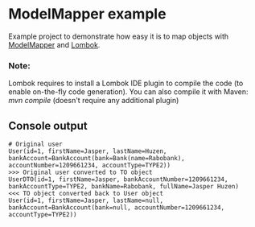 # ModelMapper example

Example project to demonstrate how easy it is to map objects with [ModelMapper](http://modelmapper.org) and [Lombok](https://projectlombok.org).

### Note:
Lombok requires to install a Lombok IDE plugin to compile the code (to enable on-the-fly code generation). You can also compile it with Maven: *mvn compile* (doesn't require any additional plugin) 

## Console output 
```
# Original user
User(id=1, firstName=Jasper, lastName=Huzen, bankAccount=BankAccount(bank=Bank(name=Rabobank), accountNumber=1209661234, accountType=TYPE2))
>>> Original user converted to TO object
UserDTO(id=1, firstName=Jasper, bankAccountNumber=1209661234, bankAccountType=TYPE2, bankName=Rabobank, fullName=Jasper Huzen)
<<< TO object converted back to User object
User(id=1, firstName=Jasper, lastName=null, bankAccount=BankAccount(bank=null, accountNumber=1209661234, accountType=TYPE2))
```
